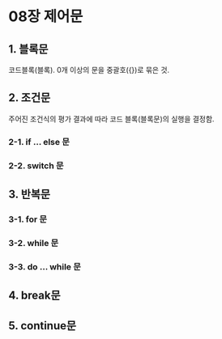 # 08장 제어문

## 1. 블록문

코드블록(블록). 0개 이상의 문을 중괄호({})로 묶은 것.

## 2. 조건문

주어진 조건식의 평가 결과에 따라 코드 블록(블록문)의 실행을 결정함.

### 2-1. if … else 문

### 2-2. switch 문

## 3. 반복문

### 3-1. for 문

### 3-2. while 문

### 3-3. do … while 문

## 4. break문

## 5. continue문

